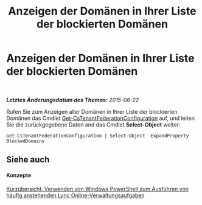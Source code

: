 ﻿---
title: Anzeigen der Domänen in Ihrer Liste der blockierten Domänen
TOCTitle: Anzeigen der Domänen in Ihrer Liste der blockierten Domänen
ms:assetid: 67c65dbf-1a68-4c77-aabd-bed5001b4267
ms:mtpsurl: https://technet.microsoft.com/de-de/library/Dn362797(v=OCS.15)
ms:contentKeyID: 56269283
ms.date: 06/01/2017
mtps_version: v=OCS.15
ms.translationtype: HT
---

# Anzeigen der Domänen in Ihrer Liste der blockierten Domänen

 

_**Letztes Änderungsdatum des Themas:** 2015-06-22_

Rufen Sie zum Anzeigen aller Domänen in Ihrer Liste der blockierten Domänen das Cmdlet [Get-CsTenantFederationConfiguration](get-cstenantfederationconfiguration.md) auf, und leiten Sie die zurückgegebene Daten and das Cmdlet **Select-Object** weiter:

    Get-CsTenantFederationConfiguration | Select-Object -ExpandProperty BlockedDomains

## Siehe auch

#### Konzepte

[Kurzübersicht: Verwenden von Windows PowerShell zum Ausführen von häufig anstehenden Lync Online-Verwaltungsaufgaben](quick-reference-using-windows-powershell-to-do-common-skype-for-business-online-management-tasks.md)

